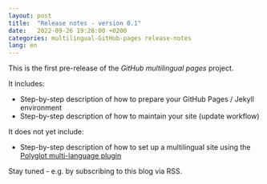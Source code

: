 ```yaml
---
layout: post
title:  "Release notes - version 0.1"
date:   2022-09-26 19:28:00 +0200
categories: multilingual-GitHub-pages release-notes
lang: en
---
```

This is the first pre-release of the *GitHub multilingual pages* project.

It includes:
- Step-by-step description of how to prepare your GitHub Pages / Jekyll environment
- Step-by-step description of how to maintain your site (update workflow)

It does not yet include:
- Step-by-step description of how to set up a multilingual site using the [Polyglot multi-language plugin](https://github.com/untra/polyglot)

Stay tuned - e.g. by subscribing to this blog via RSS.
